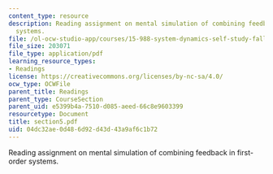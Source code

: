 ```yaml
---
content_type: resource
description: Reading assignment on mental simulation of combining feedback in first-order
  systems.
file: /ol-ocw-studio-app/courses/15-988-system-dynamics-self-study-fall-1998-spring-1999/04dc32ae0d486d92d43d43a9af6c1b72_section5.pdf
file_size: 203071
file_type: application/pdf
learning_resource_types:
- Readings
license: https://creativecommons.org/licenses/by-nc-sa/4.0/
ocw_type: OCWFile
parent_title: Readings
parent_type: CourseSection
parent_uid: e5399b4a-7510-d085-aeed-66c8e9603399
resourcetype: Document
title: section5.pdf
uid: 04dc32ae-0d48-6d92-d43d-43a9af6c1b72
---
```

Reading assignment on mental simulation of combining feedback in first-order systems.